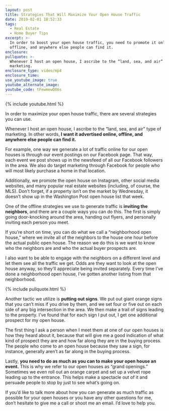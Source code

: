 ```yaml
---
layout: post
title: Strategies That Will Maximize Your Open House Traffic
date: 2019-02-01 18:52:33
tags:
  - Real Estate
  - Home Buyer Tips
excerpt: >-
  In order to boost your open house traffic, you need to promote it online,
  offline, and anywhere else people can find it.
enclosure:
pullquote: >-
  Whenever I host an open house, I ascribe to the “land, sea, and air” type of
  marketing.
enclosure_type: video/mp4
enclosure_time:
use_youtube_image: true
youtube_alternate_image:
youtube_code: tFewmewQ06s
---
```


{% include youtube.html %}

In order to maximize your open house traffic, there are several strategies you can use.

Whenever I host an open house, I ascribe to the “land, sea, and air” type of marketing. In other words, **I want it advertised online, offline, and anywhere else people can find it.**

For example, one way we generate a lot of traffic online for our open houses is through our event postings on our Facebook page. That way, each event we post shows up in the newsfeed of all our Facebook followers in the area. We also do target marketing through Facebook for people who will most likely purchase a home in that location.

Additionally, we promote the open house on Instagram, other social media websites, and many popular real estate websites (including, of course, the MLS). Don’t forget, if a property isn’t on the market by Wednesday, it doesn’t show up in the Washington Post open house list that week.

One of the offline strategies we use to generate traffic is **inviting the neighbors**, and there are a couple ways you can do this. The first is simply going door-knocking around the area, handing out flyers, and personally inviting each person you meet.

If you’re short on time, you can do what we call a “neighborhood open house,” where we invite all of the neighbors to the house one hour before the actual public open house. The reason we do this is we want to know who the neighbors are and who the actual buyer prospects are.

I also want to be able to engage with the neighbors on a different level and let them see all the traffic we get. Odds are they want to look at the open house anyway, so they’ll appreciate being invited separately. Every time I’ve done a neighborhood open house, I’ve gotten another listing from that neighborhood.

{% include pullquote.html %}

Another tactic we utilize is **putting out signs**. We put out giant orange signs that you can’t miss if you drive by them, and we set four or five out on each side of any big intersection in the area. We then make a trail of signs leading to the property. I’ve found that for each sign I put out, I get one additional prospect for my open house.

The first thing I ask a person when I meet them at one of our open houses is how they heard about it, because that will give me a good indication of what kind of prospect they are and how far along they are in the buying process. The people who come to an open house because they saw a sign, for instance, generally aren’t as far along in the buying process.

Lastly, **you need to do as much as you can to make your open house an event.** This is why we refer to our open houses as “grand openings.” Sometimes we even roll out an orange carpet and set up a velvet rope leading up to the entrance. This helps make a spectacle out of it and persuade people to stop by just to see what’s going on.

If you’d like to talk more about how you can generate as much traffic as possible for your open houses or you have any other questions for me, don’t hesitate to give me a call or shoot me an email. I’d love to help you.

&nbsp;
